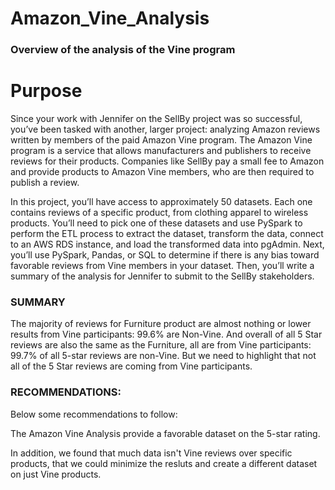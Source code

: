 # Amazon_Vine_Analysis

### Overview of the analysis of the Vine program
# Purpose
Since your work with Jennifer on the SellBy project was so successful, you’ve been tasked with another, larger project: analyzing Amazon reviews written by members of the paid Amazon Vine program. The Amazon Vine program is a service that allows manufacturers and publishers to receive reviews for their products. Companies like SellBy pay a small fee to Amazon and provide products to Amazon Vine members, who are then required to publish a review.

In this project, you’ll have access to approximately 50 datasets. Each one contains reviews of a specific product, from clothing apparel to wireless products. You’ll need to pick one of these datasets and use PySpark to perform the ETL process to extract the dataset, transform the data, connect to an AWS RDS instance, and load the transformed data into pgAdmin. Next, you’ll use PySpark, Pandas, or SQL to determine if there is any bias toward favorable reviews from Vine members in your dataset. Then, you’ll write a summary of the analysis for Jennifer to submit to the SellBy stakeholders.



### SUMMARY
The majority of reviews for Furniture product are almost nothing or lower results from Vine participants: 99.6% are Non-Vine.
And overall of all 5 Star reviews are also the same as the Furniture, all are from Vine participants: 99.7% of all 5-star reviews are non-Vine.
But we need to highlight that not all of the 5 Star reviews are coming from Vine participants.

### RECOMMENDATIONS:
Below some recommendations to follow:

The Amazon Vine Analysis provide a favorable dataset on the 5-star rating.

In addition, we found that much data isn't Vine reviews over specific products, that we could minimize the resluts and create a different dataset on just Vine products.
